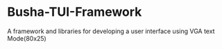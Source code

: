 # Busha-TUI-Framework
A framework and libraries for developing a user interface using VGA text Mode(80x25)
